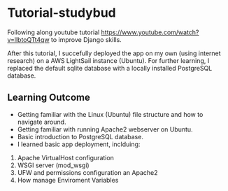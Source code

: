 # Tutorial-studybud

Following along  youtube tutorial https://www.youtube.com/watch?v=llbtoQTt4qw to improve  Django skills.

After this tutorial, I succefully deployed the app on my own (using internet research) on a AWS LightSail instance (Ubuntu).
For further learning, I replaced the default sqlite database with a locally installed PostgreSQL database.


## Learning Outcome

* Getting familiar with the Linux (Ubuntu) file structure and how to navigate around.
* Getting familiar with running Apache2 webserver on Ubuntu.
* Basic introduction to PostgreSQL database.
* I learned basic app deployment, inclduing:
1. Apache VirtualHost configuration
2. WSGI server (mod_wsgi)
3. UFW and permissions configuration an Apache2
4. How manage Enviroment Variables
